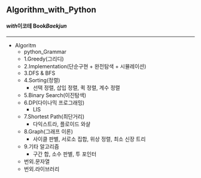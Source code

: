## Algorithm_with_Python

#### *with*이코테 Book*Baekjun*

---

- Algoritm
  - python_Grammar
  - 1.Greedy(그리디)
  - 2.Implementation(단순구현 + 완전탐색 + 시뮬레이션)
  - 3.DFS & BFS
  - 4.Sorting(정렬)
    - 선택 정렬, 삽입 정렬, 퀵 정렬, 계수 정렬
  - 5.Binary Search(이진탐색)
  - 6.DP(다이나믹 프로그래밍)
    - LIS
  - 7.Shortest Path(최단거리)
    - 다익스트라, 플로이드 와샬
  - 8.Graph(그래프 이론)
    - 사이클 판별, 서로소 집합, 위상 정렬, 최소 신장 트리
  - 9.기타 알고리즘
    - 구간 합, 소수 판별, 투 포인터
  - 번외.문자열
  - 번외.라이브러리
